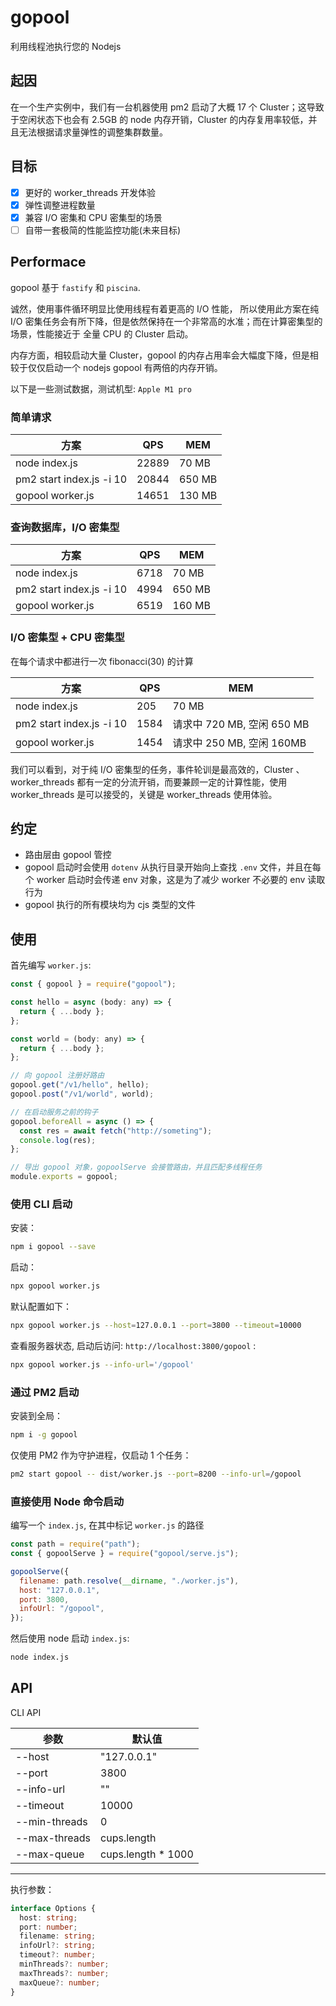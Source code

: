 # gopool

利用线程池执行您的 Nodejs

## 起因

在一个生产实例中，我们有一台机器使用 pm2 启动了大概 17 个 Cluster；这导致于空闲状态下也会有 2.5GB 的 node 内存开销，Cluster 的内存复用率较低，并且无法根据请求量弹性的调整集群数量。

<!-- 如果仅仅启动若干个 Cluster，生产机器的多核 CPU 利用率无法上去。 -->

## 目标

- [x] 更好的 worker_threads 开发体验
- [x] 弹性调整进程数量
- [x] 兼容 I/O 密集和 CPU 密集型的场景
- [ ] 自带一套极简的性能监控功能(未来目标)

## Performace

gopool 基于 `fastify` 和 `piscina`.

诚然，使用事件循环明显比使用线程有着更高的 I/O 性能， 所以使用此方案在纯 I/O 密集任务会有所下降，但是依然保持在一个非常高的水准；而在计算密集型的场景，性能接近于 全量 CPU 的 Cluster 启动。

内存方面，相较启动大量 Cluster，gopool 的内存占用率会大幅度下降，但是相较于仅仅启动一个 nodejs gopool 有两倍的内存开销。

以下是一些测试数据，测试机型: `Apple M1 pro`

### 简单请求

| 方案                     | QPS   | MEM    |
| ------------------------ | ----- | ------ |
| node index.js            | 22889 | 70 MB  |
| pm2 start index.js -i 10 | 20844 | 650 MB |
| gopool worker.js         | 14651 | 130 MB |

### 查询数据库，I/O 密集型

| 方案                     | QPS  | MEM    |
| ------------------------ | ---- | ------ |
| node index.js            | 6718 | 70 MB  |
| pm2 start index.js -i 10 | 4994 | 650 MB |
| gopool worker.js         | 6519 | 160 MB |

### I/O 密集型 + CPU 密集型

在每个请求中都进行一次 fibonacci(30) 的计算

| 方案                     | QPS  | MEM                        |
| ------------------------ | ---- | -------------------------- |
| node index.js            | 205  | 70 MB                      |
| pm2 start index.js -i 10 | 1584 | 请求中 720 MB, 空闲 650 MB |
| gopool worker.js         | 1454 | 请求中 250 MB, 空闲 160MB  |

我们可以看到，对于纯 I/O 密集型的任务，事件轮训是最高效的，Cluster 、worker_threads 都有一定的分流开销，而要兼顾一定的计算性能，使用 worker_threads 是可以接受的，关键是 worker_threads 使用体验。

## 约定

- 路由层由 gopool 管控
- gopool 启动时会使用 `dotenv` 从执行目录开始向上查找 `.env` 文件，并且在每个 worker 启动时会传递 env 对象，这是为了减少 worker 不必要的 env 读取行为
- gopool 执行的所有模块均为 cjs 类型的文件

## 使用

首先编写 `worker.js`:

```js
const { gopool } = require("gopool");

const hello = async (body: any) => {
  return { ...body };
};

const world = (body: any) => {
  return { ...body };
};

// 向 gopool 注册好路由
gopool.get("/v1/hello", hello);
gopool.post("/v1/world", world);

// 在启动服务之前的钩子
gopool.beforeAll = async () => {
  const res = await fetch("http://someting");
  console.log(res);
};

// 导出 gopool 对象，gopoolServe 会接管路由，并且匹配多线程任务
module.exports = gopool;
```

### 使用 CLI 启动

安装：

```sh
npm i gopool --save
```

启动：

```sh
npx gopool worker.js
```

默认配置如下：

```sh
npx gopool worker.js --host=127.0.0.1 --port=3800 --timeout=10000
```

查看服务器状态, 启动后访问: `http://localhost:3800/gopool` :

```sh
npx gopool worker.js --info-url='/gopool'
```

### 通过 PM2 启动

安装到全局：

```sh
npm i -g gopool
```

仅使用 PM2 作为守护进程，仅启动 1 个任务：

```sh
pm2 start gopool -- dist/worker.js --port=8200 --info-url=/gopool
```

### 直接使用 Node 命令启动

编写一个 `index.js`, 在其中标记 `worker.js` 的路径

```js
const path = require("path");
const { gopoolServe } = require("gopool/serve.js");

gopoolServe({
  filename: path.resolve(__dirname, "./worker.js"),
  host: "127.0.0.1",
  port: 3800,
  infoUrl: "/gopool",
});
```

然后使用 node 启动 `index.js`:

```sh
node index.js
```

## API

CLI API

| 参数          | 默认值              |
| ------------- | ------------------- |
| --host        | "127.0.0.1"         |
| --port        | 3800                |
| --info-url    | ""                  |
| --timeout     | 10000               |
| --min-threads | 0                   |
| --max-threads | cups.length         |
| --max-queue   | cups.length \* 1000 |

---

执行参数：

```ts
interface Options {
  host: string;
  port: number;
  filename: string;
  infoUrl?: string;
  timeout?: number;
  minThreads?: number;
  maxThreads?: number;
  maxQueue?: number;
}
```
